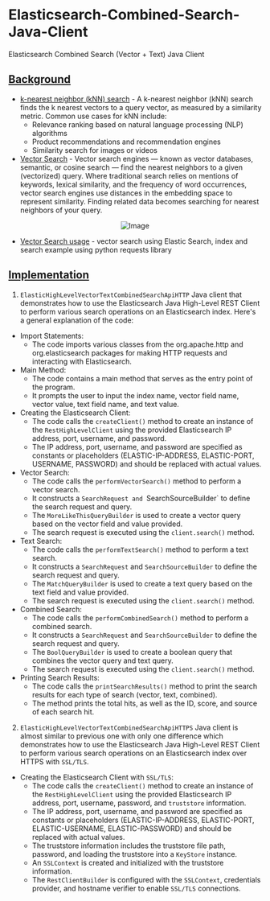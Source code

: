 # Elasticsearch-Combined-Search-Java-Client
Elasticsearch Combined Search (Vector + Text) Java Client

## [Background](https://www.elastic.co/guide/en/elasticsearch/reference/current/search-your-data.html)

- [k-nearest neighbor (kNN) search](https://www.elastic.co/guide/en/elasticsearch/reference/current/knn-search.html) - A k-nearest neighbor (kNN) search finds the k nearest vectors to a query vector, as measured by a similarity metric. Common use cases for kNN include:
  - Relevance ranking based on natural language processing (NLP) algorithms
  - Product recommendations and recommendation engines
  - Similarity search for images or videos
- [Vector Search](https://www.elastic.co/what-is/vector-search) - Vector search engines — known as vector databases, semantic, or cosine search — find the nearest neighbors to a given (vectorized) query. Where traditional search relies on mentions of keywords, lexical similarity, and the frequency of word occurrences, vector search engines use distances in the embedding space to represent similarity. Finding related data becomes searching for nearest neighbors of your query.

<p align="center">
  <img src="https://github.com/af4092/Elasticsearch-JavaAPI-connection/assets/24220136/5a2b5c51-142c-4a75-a980-ce914dc46325" alt="Image">
</p>

- [Vector Search usage](https://www.datasciencebyexample.com/2023/03/18/elasticsearch-dense-vector-search/) - vector search using Elastic Search, index and search example using python requests library

## [Implementation](https://github.com/af4092/Elasticsearch-Combined-Search-Java-Client/tree/main/src/ElasticHighLevelVectorTextCombinedSearchAPI/src/main/java/org/example)

1. `ElasticHighLevelVectorTextCombinedSearchApiHTTP` Java client that demonstrates how to use the Elasticsearch Java High-Level REST Client to perform various search operations on an Elasticsearch index. Here's a general explanation of the code:
- Import Statements:
  - The code imports various classes from the org.apache.http and org.elasticsearch packages for making HTTP requests and interacting with Elasticsearch.
- Main Method:
  - The code contains a main method that serves as the entry point of the program.
  - It prompts the user to input the index name, vector field name, vector value, text field name, and text value.
- Creating the Elasticsearch Client:
  - The code calls the `createClient()` method to create an instance of the `RestHighLevelClient` using the provided Elasticsearch IP address, port, username, and password.
  - The IP address, port, username, and password are specified as constants or placeholders (ELASTIC-IP-ADDRESS, ELASTIC-PORT, USERNAME, PASSWORD) and should be replaced with actual values.
- Vector Search:
  - The code calls the `performVectorSearch()` method to perform a vector search.
  - It constructs a `SearchRequest and `SearchSourceBuilder` to define the search request and query.
  - The `MoreLikeThisQueryBuilder` is used to create a vector query based on the vector field and value provided.
  - The search request is executed using the `client.search()` method.
- Text Search:
  - The code calls the `performTextSearch()` method to perform a text search.
  - It constructs a `SearchRequest` and `SearchSourceBuilder` to define the search request and query.
  - The `MatchQueryBuilder` is used to create a text query based on the text field and value provided.
  - The search request is executed using the `client.search()` method.
- Combined Search:
  - The code calls the `performCombinedSearch()` method to perform a combined search.
  - It constructs a `SearchRequest` and `SearchSourceBuilder` to define the search request and query.
  - The `BoolQueryBuilder` is used to create a boolean query that combines the vector query and text query.
  - The search request is executed using the `client.search()` method.
- Printing Search Results:
  - The code calls the `printSearchResults()` method to print the search results for each type of search (vector, text, combined).
  - The method prints the total hits, as well as the ID, score, and source of each search hit.
2. `ElasticHighLevelVectorTextCombinedSearchApiHTTPS` Java client is almost similar to previous one with only one difference which demonstrates how to use the Elasticsearch Java High-Level REST Client to perform various search operations on an Elasticsearch index over HTTPS with `SSL/TLS`. 
- Creating the Elasticsearch Client with `SSL/TLS`:
  - The code calls the `createClient()` method to create an instance of the `RestHighLevelClient` using the provided Elasticsearch IP address, port, username, password, and `truststore` information.
  - The IP address, port, username, and password are specified as constants or placeholders (ELASTIC-IP-ADDRESS, ELASTIC-PORT, ELASTIC-USERNAME, ELASTIC-PASSWORD) and should be replaced with actual values.
  - The truststore information includes the truststore file path, password, and loading the truststore into a `KeyStore` instance.
  - An `SSLContext` is created and initialized with the truststore information.
  - The `RestClientBuilder` is configured with the `SSLContext`, credentials provider, and hostname verifier to enable `SSL/TLS` connections.
